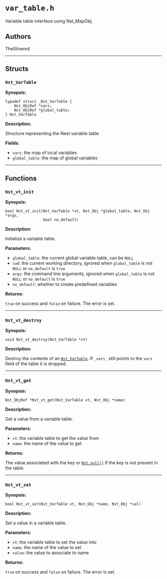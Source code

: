 # `var_table.h`

Variable table interface using Nst_MapObj.

## Authors

TheSilvered

---

## Structs

### `Nst_VarTable`

**Synopsis:**

```better-c
typedef struct _Nst_VarTable {
    Nst_ObjRef *vars;
    Nst_ObjRef *global_table;
} Nst_VarTable
```

**Description:**

Structure representing the Nest variable table

**Fields:**

- `vars`: the map of local variables
- `global_table`: the map of global variables

---

## Functions

### `Nst_vt_init`

**Synopsis:**

```better-c
bool Nst_vt_init(Nst_VarTable *vt, Nst_Obj *global_table, Nst_Obj *args,
                 bool no_default)
```

**Description:**

Initialize a variable table.

**Parameters:**

- `global_table`: the current global variable table, can be `NULL`
- `cwd`: the current working directory, ignored when `global_table` is not
  `NULL` or `no_default` is `true`
- `args`: the command line arguments, ignored when `global_table` is not `NULL`
  or `no_default` is `true`
- `no_default`: whether to create predefined variables

**Returns:**

`true` on success and `false` on failure. The error is set.

---

### `Nst_vt_destroy`

**Synopsis:**

```better-c
void Nst_vt_destroy(Nst_VarTable *vt)
```

**Description:**

Destroy the contents of an [`Nst_VarTable`](c_api-var_table.md#nst_vartable). If
`_vars_` still points to the `vars` field of the table it is dropped.

---

### `Nst_vt_get`

**Synopsis:**

```better-c
Nst_ObjRef *Nst_vt_get(Nst_VarTable vt, Nst_Obj *name)
```

**Description:**

Get a value from a variable table.

**Parameters:**

- `vt`: the variable table to get the value from
- `name`: the name of the value to get

**Returns:**

The value associated with the key or
[`Nst_null()`](c_api-global_consts.md#nst_null) if the key is not present in the
table.

---

### `Nst_vt_set`

**Synopsis:**

```better-c
bool Nst_vt_set(Nst_VarTable vt, Nst_Obj *name, Nst_Obj *val)
```

**Description:**

Set a value in a variable table.

**Parameters:**

- `vt`: the variable table to set the value into
- `name`: the name of the value to set
- `value`: the value to associate to name

**Returns:**

`true` on success and `false` on failure. The error is set.
